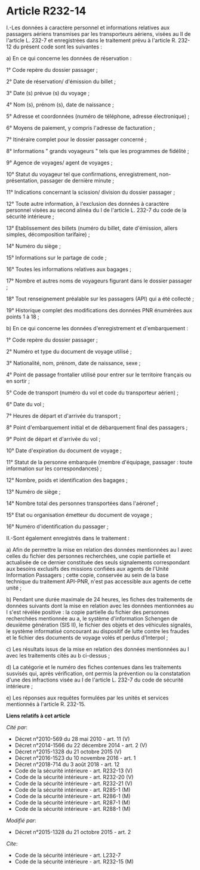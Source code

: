 # Article R232-14

I.-Les données à caractère personnel et informations relatives aux passagers aériens transmises par les transporteurs
aériens, visées au II de l'article L. 232-7 et enregistrées dans le traitement prévu à l'article R. 232-12 du présent code
sont les suivantes : 

a) En ce qui concerne les données de réservation : 

1° Code repère du dossier passager ; 

2° Date de réservation/ d'émission du billet ; 

3° Date (s) prévue (s) du voyage ; 

4° Nom (s), prénom (s), date de naissance ; 

5° Adresse et coordonnées (numéro de téléphone, adresse électronique) ; 

6° Moyens de paiement, y compris l'adresse de facturation ; 

7° Itinéraire complet pour le dossier passager concerné ; 

8° Informations " grands voyageurs " tels que les programmes de fidélité ; 

9° Agence de voyages/ agent de voyages ; 

10° Statut du voyageur tel que confirmations, enregistrement, non-présentation, passager de dernière minute ; 

11° Indications concernant la scission/ division du dossier passager ; 

12° Toute autre information, à l'exclusion des données à caractère personnel visées au second alinéa du I de l'article L.
232-7 du code de la sécurité intérieure ; 

13° Etablissement des billets (numéro du billet, date d'émission, allers simples, décomposition tarifaire) ; 

14° Numéro du siège ; 

15° Informations sur le partage de code ; 

16° Toutes les informations relatives aux bagages ; 

17° Nombre et autres noms de voyageurs figurant dans le dossier passager ; 

18° Tout renseignement préalable sur les passagers (API) qui a été collecté ; 

19° Historique complet des modifications des données PNR énumérées aux points 1 à 18 ; 

b) En ce qui concerne les données d'enregistrement et d'embarquement : 

1° Code repère du dossier passager ; 

2° Numéro et type du document de voyage utilisé ; 

3° Nationalité, nom, prénom, date de naissance, sexe ; 

4° Point de passage frontalier utilisé pour entrer sur le territoire français ou en sortir ; 

5° Code de transport (numéro du vol et code du transporteur aérien) ; 

6° Date du vol ; 

7° Heures de départ et d'arrivée du transport ; 

8° Point d'embarquement initial et de débarquement final des passagers ; 

9° Point de départ et d'arrivée du vol ; 

10° Date d'expiration du document de voyage ; 

11° Statut de la personne embarquée (membre d'équipage, passager : toute information sur les correspondances) ; 

12° Nombre, poids et identification des bagages ; 

13° Numéro de siège ; 

14° Nombre total des personnes transportées dans l'aéronef ; 

15° Etat ou organisation émetteur du document de voyage ; 

16° Numéro d'identification du passager ; 

II.-Sont également enregistrés dans le traitement : 

a) Afin de permettre la mise en relation des données mentionnées au I avec celles du fichier des personnes recherchées, une
copie partielle et actualisée de ce dernier constituée des seuls signalements correspondant aux besoins exclusifs des
missions confiées aux agents de l'Unité Information Passagers ; cette copie, conservée au sein de la base technique du
traitement API-PNR, n'est pas accessible aux agents de cette unité ; 

b) Pendant une durée maximale de 24 heures, les fiches des traitements de données suivants dont la mise en relation avec les
données mentionnées au I s'est révélée positive : la copie partielle du fichier des personnes recherchées mentionnée au a, le
système d'information Schengen de deuxième génération (SIS II), le fichier des objets et des véhicules signalés, le système
informatisé concourant au dispositif de lutte contre les fraudes et le fichier des documents de voyage volés et perdus
d'Interpol ; 

c) Les résultats issus de la mise en relation des données mentionnées au I avec les traitements cités au b ci-dessus ; 

d) La catégorie et le numéro des fiches contenues dans les traitements susvisés qui, après vérification, ont permis la
prévention ou la constatation d'une des infractions visée au I de l'article L. 232-7 du code de sécurité intérieure ; 

e) Les réponses aux requêtes formulées par les unités et services mentionnés à l'article R. 232-15.

**Liens relatifs à cet article**

_Cité par_:

  - Décret n°2010-569 du 28 mai 2010 - art. 11 (V)
  - Décret n°2014-1566 du 22 décembre 2014 - art. 2 (V)
  - Décret n°2015-1328 du 21 octobre 2015 (V)
  - Décret n°2016-1523 du 10 novembre 2016 - art. 1
  - Décret n°2018-714 du 3 août 2018 - art. 12
  - Code de la sécurité intérieure - art. R232-13 (V)
  - Code de la sécurité intérieure - art. R232-20 (V)
  - Code de la sécurité intérieure - art. R232-21 (V)
  - Code de la sécurité intérieure - art. R285-1 (M)
  - Code de la sécurité intérieure - art. R286-1 (M)
  - Code de la sécurité intérieure - art. R287-1 (M)
  - Code de la sécurité intérieure - art. R288-1 (M)

_Modifié par_:

  - Décret n°2015-1328 du 21 octobre 2015 - art. 2

_Cite_:

  - Code de la sécurité intérieure - art. L232-7
  - Code de la sécurité intérieure - art. R232-15 (M)
